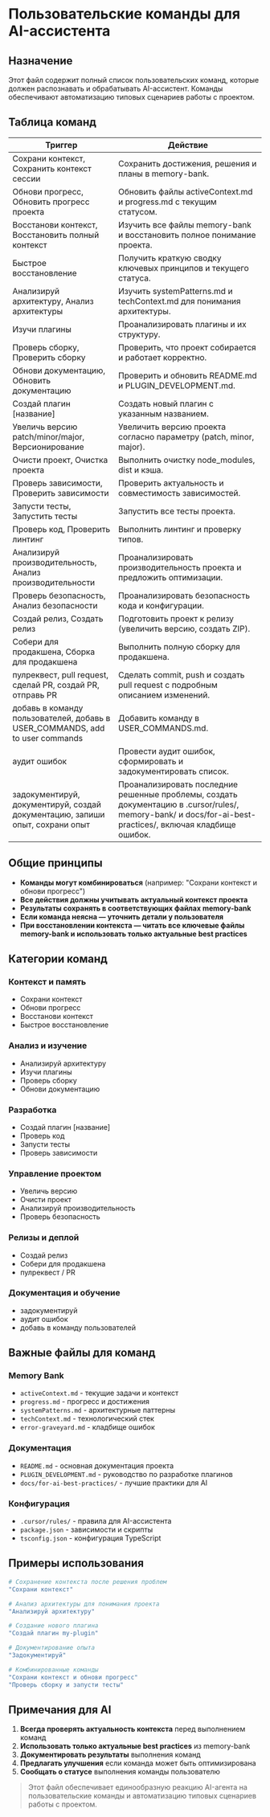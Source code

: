 # Пользовательские команды для AI-ассистента

## Назначение

Этот файл содержит полный список пользовательских команд, которые должен распознавать и обрабатывать AI-ассистент. Команды обеспечивают автоматизацию типовых сценариев работы с проектом.

## Таблица команд

| Триггер | Действие |
|---------|----------|
| Сохрани контекст, Сохранить контекст сессии | Сохранить достижения, решения и планы в memory-bank. |
| Обнови прогресс, Обновить прогресс проекта | Обновить файлы activeContext.md и progress.md с текущим статусом. |
| Восстанови контекст, Восстановить полный контекст | Изучить все файлы memory-bank и восстановить полное понимание проекта. |
| Быстрое восстановление | Получить краткую сводку ключевых принципов и текущего статуса. |
| Анализируй архитектуру, Анализ архитектуры | Изучить systemPatterns.md и techContext.md для понимания архитектуры. |
| Изучи плагины | Проанализировать плагины и их структуру. |
| Проверь сборку, Проверить сборку | Проверить, что проект собирается и работает корректно. |
| Обнови документацию, Обновить документацию | Проверить и обновить README.md и PLUGIN_DEVELOPMENT.md. |
| Создай плагин [название] | Создать новый плагин с указанным названием. |
| Увеличь версию patch/minor/major, Версионирование | Увеличить версию проекта согласно параметру (patch, minor, major). |
| Очисти проект, Очистка проекта | Выполнить очистку node_modules, dist и кэша. |
| Проверь зависимости, Проверить зависимости | Проверить актуальность и совместимость зависимостей. |
| Запусти тесты, Запустить тесты | Запустить все тесты проекта. |
| Проверь код, Проверить линтинг | Выполнить линтинг и проверку типов. |
| Анализируй производительность, Анализ производительности | Проанализировать производительность проекта и предложить оптимизации. |
| Проверь безопасность, Анализ безопасности | Проанализировать безопасность кода и конфигурации. |
| Создай релиз, Создать релиз | Подготовить проект к релизу (увеличить версию, создать ZIP). |
| Собери для продакшена, Сборка для продакшена | Выполнить полную сборку для продакшена. |
| пулреквест, pull request, сделай PR, создай PR, отправь PR | Сделать commit, push и создать pull request с подробным описанием изменений. |
| добавь в команду пользователей, добавь в USER_COMMANDS, add to user commands | Добавить команду в USER_COMMANDS.md. |
| аудит ошибок | Провести аудит ошибок, сформировать и задокументировать список. |
| задокументируй, документируй, создай документацию, запиши опыт, сохрани опыт | Проанализировать последние решенные проблемы, создать документацию в .cursor/rules/, memory-bank/ и docs/for-ai-best-practices/, включая кладбище ошибок. |

## Общие принципы

- **Команды могут комбинироваться** (например: "Сохрани контекст и обнови прогресс")
- **Все действия должны учитывать актуальный контекст проекта**
- **Результаты сохранять в соответствующих файлах memory-bank**
- **Если команда неясна — уточнить детали у пользователя**
- **При восстановлении контекста — читать все ключевые файлы memory-bank и использовать только актуальные best practices**

## Категории команд

### Контекст и память
- Сохрани контекст
- Обнови прогресс
- Восстанови контекст
- Быстрое восстановление

### Анализ и изучение
- Анализируй архитектуру
- Изучи плагины
- Проверь сборку
- Обнови документацию

### Разработка
- Создай плагин [название]
- Проверь код
- Запусти тесты
- Проверь зависимости

### Управление проектом
- Увеличь версию
- Очисти проект
- Анализируй производительность
- Проверь безопасность

### Релизы и деплой
- Создай релиз
- Собери для продакшена
- пулреквест / PR

### Документация и обучение
- задокументируй
- аудит ошибок
- добавь в команду пользователей

## Важные файлы для команд

### Memory Bank
- `activeContext.md` - текущие задачи и контекст
- `progress.md` - прогресс и достижения
- `systemPatterns.md` - архитектурные паттерны
- `techContext.md` - технологический стек
- `error-graveyard.md` - кладбище ошибок

### Документация
- `README.md` - основная документация проекта
- `PLUGIN_DEVELOPMENT.md` - руководство по разработке плагинов
- `docs/for-ai-best-practices/` - лучшие практики для AI

### Конфигурация
- `.cursor/rules/` - правила для AI-ассистента
- `package.json` - зависимости и скрипты
- `tsconfig.json` - конфигурация TypeScript

## Примеры использования

```bash
# Сохранение контекста после решения проблем
"Сохрани контекст"

# Анализ архитектуры для понимания проекта
"Анализируй архитектуру"

# Создание нового плагина
"Создай плагин my-plugin"

# Документирование опыта
"Задокументируй"

# Комбинированные команды
"Сохрани контекст и обнови прогресс"
"Проверь сборку и запусти тесты"
```

## Примечания для AI

1. **Всегда проверять актуальность контекста** перед выполнением команд
2. **Использовать только актуальные best practices** из memory-bank
3. **Документировать результаты** выполнения команд
4. **Предлагать улучшения** если команда может быть оптимизирована
5. **Сообщать о статусе** выполнения команды пользователю

> Этот файл обеспечивает единообразную реакцию AI-агента на пользовательские команды и автоматизацию типовых сценариев работы с проектом. 